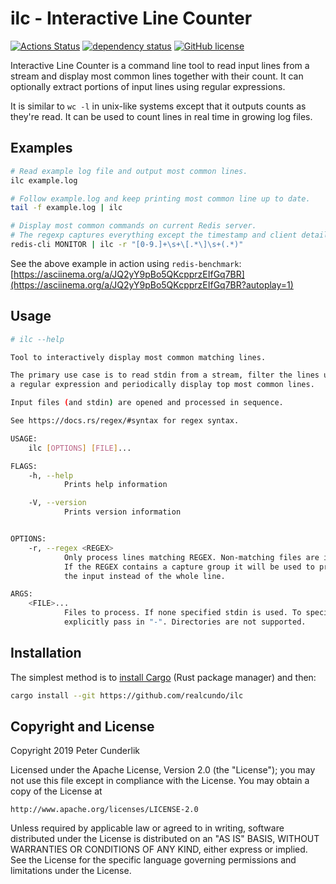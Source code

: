 # ilc - Interactive Line Counter
[![Actions Status](https://github.com/realcundo/ilc/workflows/Build/badge.svg)](https://github.com/realcundo/ilc/actions)
[![dependency status](https://deps.rs/repo/github/realcundo/ilc/status.svg)](https://deps.rs/repo/github/realcundo/ilc)
[![GitHub license](https://img.shields.io/github/license/realcundo/ilc)](https://github.com/realcundo/ilc/blob/master/LICENSE)

Interactive Line Counter is a command line tool to read input lines from a stream and display most common lines together with their count. It can optionally extract portions of input lines using regular expressions.

It is similar to `wc -l` in unix-like systems except that it outputs counts as they're read. It can be used to count lines in real time in growing log files.

## Examples

```bash
# Read example log file and output most common lines.
ilc example.log
```
```bash
# Follow example.log and keep printing most common line up to date.
tail -f example.log | ilc
```
```bash
# Display most common commands on current Redis server.
# The regexp captures everything except the timestamp and client details.
redis-cli MONITOR | ilc -r "[0-9.]+\s+\[.*\]\s+(.*)"
```
See the above example in action using `redis-benchmark`:
[https://asciinema.org/a/JQ2yY9pBo5QKcpprzEIfGq7BR](https://asciinema.org/a/JQ2yY9pBo5QKcpprzEIfGq7BR?autoplay=1)

## Usage

```bash
# ilc --help

Tool to interactively display most common matching lines.

The primary use case is to read stdin from a stream, filter the lines using
a regular expression and periodically display top most common lines.

Input files (and stdin) are opened and processed in sequence.

See https://docs.rs/regex/#syntax for regex syntax.

USAGE:
    ilc [OPTIONS] [FILE]...

FLAGS:
    -h, --help       
            Prints help information

    -V, --version    
            Prints version information


OPTIONS:
    -r, --regex <REGEX>    
            Only process lines matching REGEX. Non-matching files are ignored.
            If the REGEX contains a capture group it will be used to process
            the input instead of the whole line.

ARGS:
    <FILE>...    
            Files to process. If none specified stdin is used. To specify stdin
            explicitly pass in "-". Directories are not supported.
```

## Installation

The simplest method is to [install Cargo]((https://doc.rust-lang.org/cargo/getting-started/installation.html)) (Rust package manager) and then:
```bash
cargo install --git https://github.com/realcundo/ilc
```

## Copyright and License

Copyright 2019 Peter Cunderlik

Licensed under the Apache License, Version 2.0 (the "License"); you may not use this file except in compliance with the License.
You may obtain a copy of the License at

    http://www.apache.org/licenses/LICENSE-2.0

Unless required by applicable law or agreed to in writing, software distributed under the License is distributed on an "AS IS" BASIS, WITHOUT WARRANTIES OR CONDITIONS OF ANY KIND, either express or implied. See the License for the specific language governing permissions and limitations under the License.
